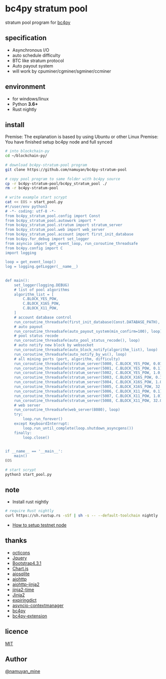 bc4py stratum pool
====
stratum pool program for [bc4py](http://github.com/namuyan/bc4py)

specification
----
* Asynchronous I/O
* auto schedule difficulty
* BTC like stratum protocol
* Auto payout system
* will work by cpuminer/cgminer/sgminer/ccminer

environment
----
* for windows/linux
* Python **3.6+**
* Rust nightly

install
----
Premise: The explanation is based by using Ubuntu or other Linux
Premise: You have finished setup bc4py node and full synced
```bash
# into blockchain-py
cd ~/blockchain-py/
 
# download bc4py-stratum-pool program
git clone https://github.com/namuyan/bc4py-stratum-pool
 
# copy pool program to same folder with bc4py source
cp -r bc4py-stratum-pool/bc4py_stratum_pool ./
rm -r bc4py-stratum-pool
 
# write example start scrypt
cat << EOS > start_pool.py
#!/user/env python3
# -*- coding: utf-8 -*-
from bc4py_stratum_pool.config import Const
from bc4py_stratum_pool.autowork import *
from bc4py_stratum_pool.stratum import stratum_server
from bc4py_stratum_pool.web import web_server
from bc4py_stratum_pool.account import first_init_database
from bc4py.for_debug import set_logger
from asyncio import get_event_loop, run_coroutine_threadsafe
from bc4py.config import C
import logging
 
loop = get_event_loop()
log = logging.getLogger(__name__)
 
 
def main():
    set_logger(logging.DEBUG)
    # list of pool algorithms
    algorithm_list = [
        C.BLOCK_YES_POW,
        C.BLOCK_X16S_POW,
        C.BLOCK_X11_POW,
    ]
    # account database control
    run_coroutine_threadsafe(first_init_database(Const.DATABASE_PATH), loop)
    # auto payout
    run_coroutine_threadsafe(auto_payout_system(min_confirm=100), loop)
    # pool status recode
    run_coroutine_threadsafe(auto_pool_status_recode(), loop)
    # auto notify new block by websocket
    run_coroutine_threadsafe(auto_block_notify(algorithm_list), loop)
    run_coroutine_threadsafe(auto_notify_by_ws(), loop)
    # all mining ports (port, algorithm, difficulty)
    run_coroutine_threadsafe(stratum_server(5000, C.BLOCK_YES_POW, 0.01), loop)
    run_coroutine_threadsafe(stratum_server(5001, C.BLOCK_YES_POW, 0.1), loop)
    run_coroutine_threadsafe(stratum_server(5002, C.BLOCK_YES_POW, 1.0, variable_diff=False), loop)
    run_coroutine_threadsafe(stratum_server(5003, C.BLOCK_X16S_POW, 0.1), loop)
    run_coroutine_threadsafe(stratum_server(5004, C.BLOCK_X16S_POW, 1.0), loop)
    run_coroutine_threadsafe(stratum_server(5005, C.BLOCK_X16S_POW, 32.0, variable_diff=False), loop)
    run_coroutine_threadsafe(stratum_server(5006, C.BLOCK_X11_POW, 0.1), loop)
    run_coroutine_threadsafe(stratum_server(5007, C.BLOCK_X11_POW, 1.0), loop)
    run_coroutine_threadsafe(stratum_server(5008, C.BLOCK_X11_POW, 32.0, variable_diff=False), loop)
    # web server
    run_coroutine_threadsafe(web_server(8080), loop)
    try:
        loop.run_forever()
    except KeyboardInterrupt:
        loop.run_until_complete(loop.shutdown_asyncgens())
    finally:
        loop.close()
 
 
if __name__ == '__main__':
    main()
EOS
 
# start scrypt
python3 start_pool.py
```

note
----
* Install rust nightly
```bash
# require Rust nightly
curl https://sh.rustup.rs -sSf | sh -s -- --default-toolchain nightly
```
* [How to setup testnet node](https://hackmd.io/s/SJwtbBpI4)

thanks
----
* [octicons](https://octicons.github.com/)
* [Jquery](https://jquery.com/download/)
* [Bootstrap4.3.1](https://github.com/twbs/bootstrap)
* [Chart.js](https://www.chartjs.org/)
* [aiosqlite](https://github.com/jreese/aiosqlite)
* [aiohttp](https://aiohttp.readthedocs.io/en/stable/)
* [aiohttp-jinja2](https://github.com/aio-libs/aiohttp-jinja2)
* [jinja2-time](https://github.com/hackebrot/jinja2-time)
* [Jinja2](http://jinja.pocoo.org/docs/2.10/)
* [expiringdict](https://github.com/mailgun/expiringdict)
* [asyncio-contextmanager](https://github.com/sashgorokhov/asyncio-contextmanager)
* [bc4py](http://github.com/namuyan/bc4py)
* [bc4py-extension](http://github.com/namuyan/bc4py_extension)

licence
---
[MIT](https://github.com/namuyan/bc4py-stratum-pool/blob/master/LICENSE)

Author
---
[@namuyan_mine](http://twitter.com/namuyan_mine/)
